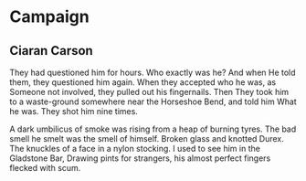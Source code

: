 # Campaign
## Ciaran Carson
They had questioned him for hours. Who exactly was he? And when
He told them, they questioned him again. When they accepted who he was, as
Someone not involved, they pulled out his fingernails. Then
They took him to a waste-ground somewhere near the Horseshoe Bend, and told
him
What he was. They shot him nine times.

A dark umbilicus of smoke was rising from a heap of burning tyres.
The bad smell he smelt was the smell of himself. Broken glass and knotted
Durex.
The knuckles of a face in a nylon stocking. I used to see him in the Gladstone
Bar,
Drawing pints for strangers, his almost perfect fingers flecked with scum.